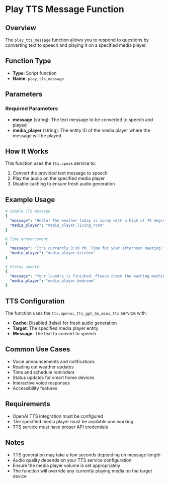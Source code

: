 # Play TTS Message Function

## Overview
The `play_tts_message` function allows you to respond to questions by converting text to speech and playing it on a specified media player.

## Function Type
- **Type**: Script function
- **Name**: `play_tts_message`

## Parameters

### Required Parameters
- **message** (string): The text message to be converted to speech and played
- **media_player** (string): The entity ID of the media player where the message will be played

## How It Works
This function uses the `tts.speak` service to:
1. Convert the provided text message to speech
2. Play the audio on the specified media player
3. Disable caching to ensure fresh audio generation

## Example Usage

```yaml
# Simple TTS message
{
  "message": "Hello! The weather today is sunny with a high of 75 degrees.",
  "media_player": "media_player.living_room"
}

# Time announcement
{
  "message": "It's currently 3:30 PM. Time for your afternoon meeting.",
  "media_player": "media_player.kitchen"
}

# Status update
{
  "message": "Your laundry is finished. Please check the washing machine.",
  "media_player": "media_player.bedroom"
}
```

## TTS Configuration
The function uses the `tts.openai_tts_gpt_4o_mini_tts` service with:
- **Cache**: Disabled (false) for fresh audio generation
- **Target**: The specified media player entity
- **Message**: The text to convert to speech

## Common Use Cases
- Voice announcements and notifications
- Reading out weather updates
- Time and schedule reminders
- Status updates for smart home devices
- Interactive voice responses
- Accessibility features

## Requirements
- OpenAI TTS integration must be configured
- The specified media player must be available and working
- TTS service must have proper API credentials

## Notes
- TTS generation may take a few seconds depending on message length
- Audio quality depends on your TTS service configuration
- Ensure the media player volume is set appropriately
- The function will override any currently playing media on the target device
